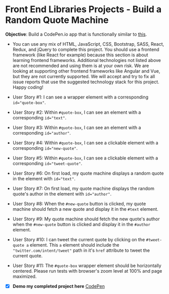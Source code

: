 # Front End Libraries Projects - Build a Random Quote Machine

**Objective**: Build a CodePen.io app that is functionally similar to [this](https://codepen.io/freeCodeCamp/full/qRZeGZ).

* You can use any mix of HTML, JavaScript, CSS, Bootstrap, SASS, React, Redux, and jQuery to complete this project. You should use a frontend framework (like React for example) because this section is about learning frontend frameworks. Additional technologies not listed above are not recommended and using them is at your own risk. We are looking at supporting other frontend frameworks like Angular and Vue, but they are not currently supported. We will accept and try to fix all issue reports that use the suggested technology stack for this project. Happy coding!

* User Story #1: I can see a wrapper element with a corresponding `id="quote-box"`.
* User Story #2: Within `#quote-box`, I can see an element with a corresponding `id="text"`.
* User Story #3: Within `#quote-box`, I can see an element with a corresponding `id="author"`.
* User Story #4: Within `#quote-box`, I can see a clickable element with a corresponding `id="new-quote"`.
* User Story #5: Within `#quote-box`, I can see a clickable element with a corresponding `id="tweet-quote"`.
* User Story #6: On first load, my quote machine displays a random quote in the element with `id="text"`.
* User Story #7: On first load, my quote machine displays the random quote's author in the element with `id="author"`.
* User Story #8: When the `#new-quote` button is clicked, my quote machine should fetch a new quote and display it in the `#text` element.
* User Story #9: My quote machine should fetch the new quote's author when the `#new-quote` button is clicked and display it in the `#author` element.
* User Story #10: I can tweet the current quote by clicking on the `#tweet-quote a` element. This `a` element should include the `"twitter.com/intent/tweet"` path in it's `href` attribute to tweet the current quote.
* User Story #11: The `#quote-box` wrapper element should be horizontally centered. Please run tests with browser's zoom level at 100% and page maximized.



- [x] **Demo my completed project here**
[CodePen](https://codepen.io/kelechichinaka/full/QdjwEY)

